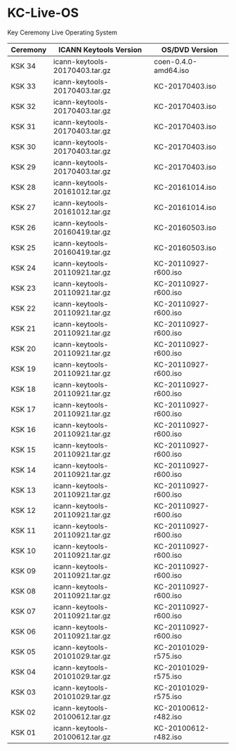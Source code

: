 # KC-Live-OS
Key Ceremony Live Operating System


Ceremony | ICANN Keytools Version         | OS/DVD Version
-------- | ------------------------------ | -----------------
KSK 34	 | icann-keytools-20170403.tar.gz | coen-0.4.0-amd64.iso  
KSK 33	 | icann-keytools-20170403.tar.gz | KC-20170403.iso  
KSK 32	 | icann-keytools-20170403.tar.gz | KC-20170403.iso  
KSK 31	 | icann-keytools-20170403.tar.gz | KC-20170403.iso  
KSK 30	 | icann-keytools-20170403.tar.gz | KC-20170403.iso
KSK 29	 | icann-keytools-20170403.tar.gz | KC-20170403.iso
KSK 28	 | icann-keytools-20161012.tar.gz | KC-20161014.iso
KSK 27	 | icann-keytools-20161012.tar.gz | KC-20161014.iso
KSK 26	 | icann-keytools-20160419.tar.gz | KC-20160503.iso
KSK 25	 | icann-keytools-20160419.tar.gz | KC-20160503.iso
KSK 24	 | icann-keytools-20110921.tar.gz | KC-20110927-r600.iso
KSK 23   | icann-keytools-20110921.tar.gz | KC-20110927-r600.iso
KSK 22	 | icann-keytools-20110921.tar.gz | KC-20110927-r600.iso
KSK 21	 | icann-keytools-20110921.tar.gz | KC-20110927-r600.iso
KSK 20	 | icann-keytools-20110921.tar.gz | KC-20110927-r600.iso
KSK 19	 | icann-keytools-20110921.tar.gz | KC-20110927-r600.iso
KSK 18	 | icann-keytools-20110921.tar.gz | KC-20110927-r600.iso
KSK 17	 | icann-keytools-20110921.tar.gz | KC-20110927-r600.iso
KSK 16	 | icann-keytools-20110921.tar.gz | KC-20110927-r600.iso
KSK 15	 | icann-keytools-20110921.tar.gz | KC-20110927-r600.iso
KSK 14	 | icann-keytools-20110921.tar.gz | KC-20110927-r600.iso
KSK 13	 | icann-keytools-20110921.tar.gz | KC-20110927-r600.iso
KSK 12	 | icann-keytools-20110921.tar.gz | KC-20110927-r600.iso
KSK 11	 | icann-keytools-20110921.tar.gz | KC-20110927-r600.iso
KSK 10	 | icann-keytools-20110921.tar.gz | KC-20110927-r600.iso
KSK 09	 | icann-keytools-20110921.tar.gz | KC-20110927-r600.iso
KSK 08	 | icann-keytools-20110921.tar.gz | KC-20110927-r600.iso
KSK 07	 | icann-keytools-20110921.tar.gz | KC-20110927-r600.iso
KSK 06	 | icann-keytools-20110921.tar.gz | KC-20110927-r600.iso
KSK 05	 | icann-keytools-20101029.tar.gz | KC-20101029-r575.iso
KSK 04	 | icann-keytools-20101029.tar.gz | KC-20101029-r575.iso
KSK 03	 | icann-keytools-20101029.tar.gz | KC-20101029-r575.iso
KSK 02	 | icann-keytools-20100612.tar.gz | KC-20100612-r482.iso
KSK 01	 | icann-keytools-20100612.tar.gz | KC-20100612-r482.iso
